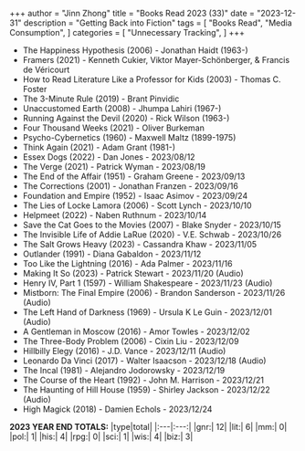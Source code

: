 +++ 
author = "Jinn Zhong" 
title = "Books Read 2023 (33)" 
date = "2023-12-31" 
description = "Getting Back into Fiction"
tags = [
    "Books Read",
    "Media Consumption",
]
categories = [
    "Unnecessary Tracking",
]
+++

* The Happiness Hypothesis (2006) - Jonathan Haidt (1963-)
* Framers (2021) - Kenneth Cukier, Viktor Mayer-Schönberger, & Francis de Véricourt
* How to Read Literature Like a Professor for Kids (2003) - Thomas C. Foster
* The 3-Minute Rule (2019) - Brant Pinvidic
* Unaccustomed Earth (2008) - Jhumpa Lahiri (1967-)
* Running Against the Devil (2020) - Rick Wilson (1963-)
* Four Thousand Weeks (2021) - Oliver Burkeman
* Psycho-Cybernetics (1960) - Maxwell Maltz (1899-1975)
* Think Again (2021) - Adam Grant (1981-)
* Essex Dogs (2022) - Dan Jones - 2023/08/12
* The Verge (2021) - Patrick Wyman - 2023/08/19
* The End of the Affair (1951) - Graham Greene - 2023/09/13
* The Corrections (2001) - Jonathan Franzen - 2023/09/16
* Foundation and Empire (1952) - Isaac Asimov - 2023/09/24
* The Lies of Locke Lamora (2006) - Scott Lynch - 2023/10/10
* Helpmeet (2022) - Naben Ruthnum - 2023/10/14
* Save the Cat Goes to the Movies (2007) - Blake Snyder - 2023/10/15
* The Invisible Life of Addie LaRue (2020) - V.E. Schwab - 2023/10/26
* The Salt Grows Heavy (2023) - Cassandra Khaw - 2023/11/05
* Outlander (1991) - Diana Gabaldon - 2023/11/12
* Too Like the Lightning (2016) - Ada Palmer - 2023/11/16
* Making It So (2023) - Patrick Stewart - 2023/11/20 (Audio)
* Henry IV, Part 1 (1597) - William Shakespeare - 2023/11/23 (Audio)
* Mistborn: The Final Empire (2006) - Brandon Sanderson - 2023/11/26 (Audio)
* The Left Hand of Darkness (1969) - Ursula K Le Guin - 2023/12/01 (Audio)
* A Gentleman in Moscow (2016) - Amor Towles - 2023/12/02
* The Three-Body Problem (2006) - Cixin Liu - 2023/12/09
* Hillbilly Elegy (2016) - J.D. Vance - 2023/12/11 (Audio)
* Leonardo Da Vinci (2017) - Walter Isaacson - 2023/12/18 (Audio)
* The Incal (1981) - Alejandro Jodorowsky - 2023/12/19
* The Course of the Heart (1992) - John M. Harrison - 2023/12/21
* The Haunting of Hill House (1959) - Shirley Jackson - 2023/12/22 (Audio)
* High Magick (2018) - Damien Echols - 2023/12/24
  
**2023 YEAR END TOTALS:**
|type|total|
|:---|:---:|
|gnr:| 12|
|lit:| 6|
|mm:| 0|
|pol:| 1|
|his:| 4|
|rpg:| 0|
|sci:| 1|
|wis:| 4|
|biz:| 3|
